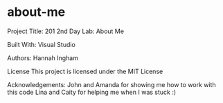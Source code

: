 # about-me



Project Title: 
 201 2nd Day Lab: About Me

Built With: 
 Visual Studio

Authors:
 Hannah Ingham

License
 This project is licensed under the MIT License

Acknowledgements:
 John and Amanda for showing me how to work with this code
 Lina and Caity for helping me when I was stuck :)
 